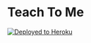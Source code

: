# Teach To Me

[![Deployed to Heroku](https://www.herokucdn.com/deploy/button.png)](https://teach2-me.herokuapp.com/)
